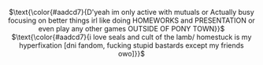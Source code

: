 <div align="center">

$\text{\color{#aadcd7}{D'yeah im only active with mutuals or Actually busy focusing on better things irl like doing HOMEWORKS and PRESENTATION or even play any other games OUTSIDE OF PONY TOWN}}$
$\text{\color{#aadcd7}{i love seals and cult of the lamb/ homestuck is my hyperfixation [dni fandom, fucking stupid bastards except my friends owo]}}$

</p>
